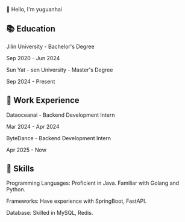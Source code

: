 👋 Hello, I'm yuguanhai

## 📚 Education
Jilin University - Bachelor's Degree

Sep 2020 - Jun 2024

Sun Yat - sen University - Master's Degree

Sep 2024 - Present

## 💼 Work Experience
Dataoceanai - Backend Development Intern

Mar 2024 - Apr 2024

ByteDance - Backend Development Intern

Apr 2025 - Now

## 🌟 Skills
Programming Languages: Proficient in Java. Familiar with Golang and Python.

Frameworks: Have experience with SpringBoot, FastAPI.

Database: Skilled in MySQL, Redis.
